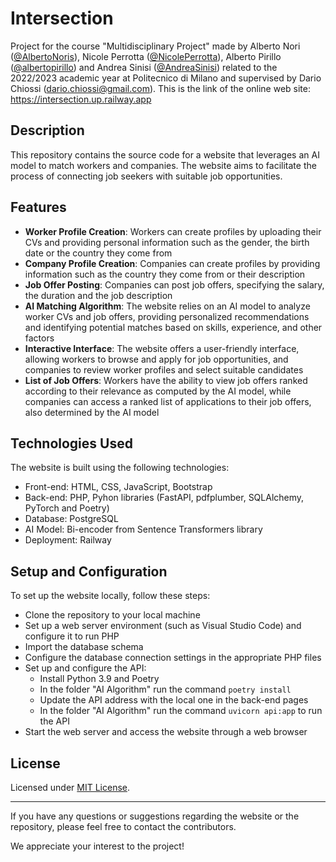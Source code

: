 # Intersection
Project for the course "Multidisciplinary Project" made by Alberto Nori ([@AlbertoNoris](https://github.com/AlbertoNoris)), Nicole Perrotta ([@NicolePerrotta](https://github.com/NicolePerrotta)), Alberto Pirillo ([@albertopirillo](https://github.com/albertopirillo)) and Andrea Sinisi ([@AndreaSinisi](https://github.com/AndreaSinisi)) related to the 2022/2023 academic year at Politecnico di Milano and supervised by Dario Chiossi (dario.chiossi@gmail.com).
This is the link of the online web site: https://intersection.up.railway.app

## Description
This repository contains the source code for a website that leverages an AI model to match workers and companies. The website aims to facilitate the process of connecting job seekers with suitable job opportunities. 

## Features
- **Worker Profile Creation**: Workers can create profiles by uploading their CVs and providing personal information such as the gender, the birth date or the country they come from
- **Company Profile Creation**: Companies can create profiles by providing information such as the country they come from or their description
- **Job Offer Posting**: Companies can post job offers, specifying the salary, the duration and the job description
- **AI Matching Algorithm**: The website relies on an AI model to analyze worker CVs and job offers, providing personalized recommendations and identifying potential matches based on skills, experience, and other factors
- **Interactive Interface**: The website offers a user-friendly interface, allowing workers to browse and apply for job opportunities, and companies to review worker profiles and select suitable candidates
- **List of Job Offers**: Workers have the ability to view job offers ranked according to their relevance as computed by the AI model, while companies can access a ranked list of applications to their job offers, also determined by the AI model

## Technologies Used
The website is built using the following technologies:
- Front-end: HTML, CSS, JavaScript, Bootstrap
- Back-end: PHP, Pyhon libraries (FastAPI, pdfplumber, SQLAlchemy, PyTorch and Poetry)
- Database: PostgreSQL
- AI Model: Bi-encoder from Sentence Transformers library
- Deployment: Railway

## Setup and Configuration
To set up the website locally, follow these steps:
- Clone the repository to your local machine
- Set up a web server environment (such as Visual Studio Code) and configure it to run PHP
- Import the database schema
- Configure the database connection settings in the appropriate PHP files
- Set up and configure the API:
    - Install Python 3.9 and Poetry
    - In the folder "AI Algorithm" run the command `poetry install`
    - Update the API address with the local one in the back-end pages
    - In the folder "AI Algorithm" run the command `uvicorn api:app` to run the API
- Start the web server and access the website through a web browser

## License
Licensed under [MIT License](LICENSE).

___

If you have any questions or suggestions regarding the website or the repository, please feel free to contact the contributors.

We appreciate your interest to the project!
